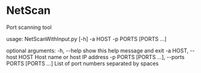 # NetScan
Port scanning tool

usage: NetScanWithInput.py [-h] -a HOST -p PORTS [PORTS ...]

optional arguments:
  -h, --help            show this help message and exit
  -a HOST, --host HOST  Host name or host IP address
  -p PORTS [PORTS ...], --ports PORTS [PORTS ...]
                        List of port numbers separated by spaces
